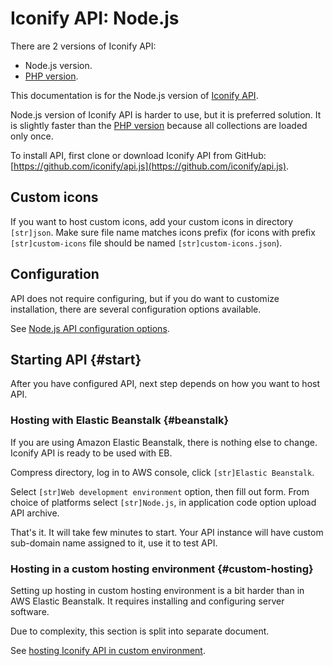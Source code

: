 # Iconify API: Node.js

There are 2 versions of Iconify API:

- Node.js version.
- [PHP version](../hosting-php/index.md).

This documentation is for the Node.js version of [Iconify API](../index.md).

Node.js version of Iconify API is harder to use, but it is preferred solution. It is slightly faster than the [PHP version](../hosting-php/index.md) because all collections are loaded only once.

To install API, first clone or download Iconify API from GitHub: [https://github.com/iconify/api.js](https://github.com/iconify/api.js).

## Custom icons

If you want to host custom icons, add your custom icons in directory `[str]json`. Make sure file name matches icons prefix (for icons with prefix `[str]custom-icons` file should be named `[str]custom-icons.json`).

## Configuration

API does not require configuring, but if you do want to customize installation, there are several configuration options available.

See [Node.js API configuration options](./config.md).

## Starting API {#start}

After you have configured API, next step depends on how you want to host API.

### Hosting with Elastic Beanstalk {#beanstalk}

If you are using Amazon Elastic Beanstalk, there is nothing else to change. Iconify API is ready to be used with EB.

Compress directory, log in to AWS console, click `[str]Elastic Beanstalk`.

Select `[str]Web development environment` option, then fill out form. From choice of platforms select `[str]Node.js`, in application code option upload API archive.

That's it. It will take few minutes to start. Your API instance will have custom sub-domain name assigned to it, use it to test API.

### Hosting in a custom hosting environment {#custom-hosting}

Setting up hosting in custom hosting environment is a bit harder than in AWS Elastic Beanstalk. It requires installing and configuring server software.

Due to complexity, this section is split into separate document.

See [hosting Iconify API in custom environment](./custom.md).
